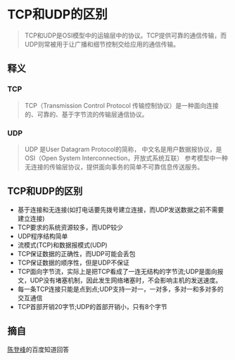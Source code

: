 # TCP和UDP的区别
>TCP和UDP是OSI模型中的运输层中的协议。TCP提供可靠的通信传输，而UDP则常被用于让广播和细节控制交给应用的通信传输。

## 释义
### TCP
>TCP（Transmission Control Protocol 传输控制协议）是一种面向连接的、可靠的、基于字节流的传输层通信协议。
### UDP
>UDP 是User Datagram Protocol的简称， 中文名是用户数据报协议，是OSI（Open System Interconnection，开放式系统互联） 参考模型中一种无连接的传输层协议，提供面向事务的简单不可靠信息传送服务。

## TCP和UDP的区别
* 基于连接和无连接(如打电话要先拨号建立连接，而UDP发送数据之前不需要建立连接)
* TCP要求的系统资源较多，而UDP较少
* UDP程序结构简单
* 流模式(TCP)和数据报模式(UDP)
* TCP保证数据的正确性，而UDP可能会丢包
* TCP保证数据的顺序性，但是UDP不保证
* TCP面向字节流，实际上是把TCP看成了一连无结构的字节流;UDP是面向报文，UDP没有堵塞机制，因此发生网络堵塞时，不会影响主机的发送速度。
* 每一条TCP连接只能是点到点;UDP支持一对一，一对多，多对一和多对多的交互通信
* TCP首部开销20字节;UDP的首部开销小，只有8个字节
## 摘自
[陈登峰](https://zhidao.baidu.com/hangjia/profile/difine?ie=gbk)的百度知道回答

